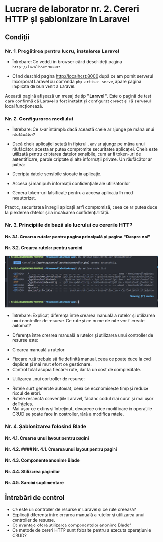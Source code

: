 # Lucrare de laborator nr. 2. Cereri HTTP și șablonizare în Laravel
## Condiții
### Nr. 1. Pregătirea pentru lucru, instalarea Laravel
 * Întrebare: Ce vedeți în browser când deschideți pagina `http://localhost:8000?`
 - Când deschid pagina [http://localhost:8000](http://localhost:8000) după ce am pornit serverul încorporat Laravel cu comanda `php artisan serve`, apare pagina implicită de bun venit a Laravel.

Această pagină afișează un mesaj de tip **"Laravel"**.
Este o pagină de test care confirmă că Laravel a fost instalat și configurat corect și că serverul local funcționează.
### Nr. 2. Configurarea mediului
* Întrebare: Ce s-ar întâmpla dacă această cheie ar ajunge pe mâna unui răufăcător?
- Dacă cheia aplicației setată în fișierul `.env` ar ajunge pe mâna unui răufăcător, acesta ar putea compromite securitatea aplicației. Cheia este utilizată pentru criptarea datelor sensibile, cum ar fi token-uri de autentificare, parole criptate și alte informații private. Un răufăcător ar putea:

- Decripta datele sensibile stocate în aplicație.
- Accesa și manipula informații confidențiale ale utilizatorilor.
- Genera token-uri falsificate pentru a accesa aplicația în mod neautorizat.

Practic, securitatea întregii aplicații ar fi compromisă, ceea ce ar putea duce la pierderea datelor și la încălcarea confidențialității.
### Nr. 3. Principiile de bază ale lucrului cu cererile HTTP
#### Nr. 3.1. Crearea rutelor pentru pagina principală și pagina "Despre noi"
#### Nr. 3.2. Crearea rutelor pentru sarcini
![alt text](image.png)
* Întrebare: Explicați diferența între crearea manuală a rutelor și utilizarea unui controller de resurse. Ce rute și ce nume de rute vor fi create automat?
- Diferența între crearea manuală a rutelor și utilizarea unui controller de resurse este:

* Crearea manuală a rutelor:
- Fiecare rută trebuie să fie definită manual, ceea ce poate duce la cod duplicat și mai mult efort de gestionare.
- Control total asupra fiecărei rute, dar la un cost de complexitate.

* Utilizarea unui controller de resurse:
- Rutele sunt generate automat, ceea ce economisește timp și reduce riscul de erori.
- Rutele respectă convențiile Laravel, făcând codul mai curat și mai ușor de înțeles.
- Mai ușor de extins și întreținut, deoarece orice modificare în operațiile CRUD se poate face în controller, fără a modifica rutele.
### Nr. 4. Șablonizarea folosind Blade
#### Nr. 4.1. Crearea unui layout pentru pagini
#### Nr. 4.2. #### Nr. 4.1. Crearea unui layout pentru pagini
#### Nr. 4.3. Componente anonime Blade
#### Nr. 4.4. Stilizarea paginilor
#### Nr. 4.5. Sarcini suplimentare
## Întrebări de control
- Ce este un controller de resurse în Laravel și ce rute creează?
- Explicați diferența între crearea manuală a rutelor și utilizarea unui controller de resurse.
- Ce avantaje oferă utilizarea componentelor anonime Blade?
- Ce metode de cereri HTTP sunt folosite pentru a executa operațiunile CRUD?
